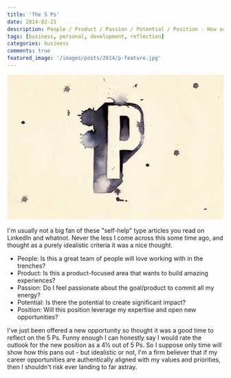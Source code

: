 ```yaml
---
title: 'The 5 Ps'
date: 2014-02-21
description: People / Product / Passion / Potential / Position - How are your P's aligned?
tags: [business, personal, development, reflection]
categories: business
comments: true
featured_image: '/images/posts/2014/p-feature.jpg'
---
```


![](/images/posts/2014/p.jpg)

I'm usually not a big fan of these "self-help" type articles you read on LinkedIn and whatnot. Never the less I come across this some time ago, and thought as a purely idealistic criteria it was a nice thought.

* People: Is this a great team of people will love working with in the trenches? 
* Product: Is this a product-focused area that wants to build amazing experiences? 
* Passion: Do I feel passionate about the goal/product to commit all my energy? 
* Potential: Is there the potential to create significant impact? 
* Position: Will this position leverage my expertise and open new opportunities?

I've just been offered a new opportunity so thought it was a good time to reflect on the 5 Ps. Funny enough I can honestly say I would rate the outlook for the new position as a 4½ out of 5 Ps. So I suppose only time will show how this pans out - but idealistic or not, I'm a firm believer that if my career opportunities are authentically aligned with my values and priorities, then I shouldn't risk ever landing to far astray.
